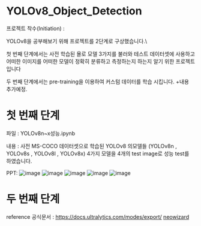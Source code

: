 # YOLOv8_Object_Detection

프로젝트 착수(Initiation) : 

YOLOv8을 공부해보기 위해 프로젝트를 2단계로 구상했습니다.\

첫 번째 단계에서는 사전 학습된 욜로 모델 3가지를 불러와 테스트 데이터셋에 사용하고 어떠한 이미지를 어떠한 모델이 정확히 분류하고 측정하는지 하는지 알기 위한 프로젝트입니다

두 번째 단계에서는 pre-training을 이용하여 커스텀 데이터를 학습 시킵니다.
      +내용 추가예정.

# 첫 번째 단계
파일 : 
YOLOv8n~x성능.ipynb

내용 :
사전 MS-COCO 데이터셋으로 학습된 YOLOv8 의모델들 (YOLOv8n , YOLOv8s , YOLOv8l , YOLOv8x) 4가지 모델을 4개의 test image로 성능 test를 하였습니다.

PPT:
![image](https://github.com/limseo12/YOLOv8_Object_Detection/assets/93918673/7fe67b83-1476-49b1-9e5c-22b4bf095d1a)
![image](https://github.com/limseo12/YOLOv8_Object_Detection/assets/93918673/ee3ad01e-fb12-43b3-a915-173e8bc4ec91)
![image](https://github.com/limseo12/YOLOv8_Object_Detection/assets/93918673/d58fe95e-cf6b-424c-bf40-c6905d171575)
![image](https://github.com/limseo12/YOLOv8_Object_Detection/assets/93918673/3c97f705-7395-4922-839f-8050cbb4ea95)
![image](https://github.com/limseo12/YOLOv8_Object_Detection/assets/93918673/d1f28ae1-ac39-4ab7-8e13-d4089d8634a5)

# 두 번째 단계


reference
공식문서 : https://docs.ultralytics.com/modes/export/
[neowizard](https://github.com/neowizard2018)
